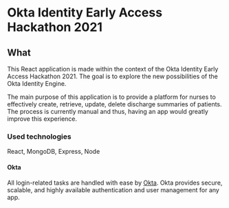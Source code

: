 # Okta Identity Early Access Hackathon 2021

## What

This React application is made within the context of the Okta Identity Early Access Hackathon 2021. The goal is to explore the new possibilities of the Okta Identity Engine.

The main purpose of this application is to provide a platform for nurses to effectively create, retrieve, update, delete discharge summaries of patients. The process is currently manual and thus, having an app would greatly improve this experience.

### Used technologies

React, MongoDB, Express, Node

#### Okta

All login-related tasks are handled with ease by [Okta](https://www.okta.com/). Okta provides secure, scalable, and highly available authentication and user management for any app.
